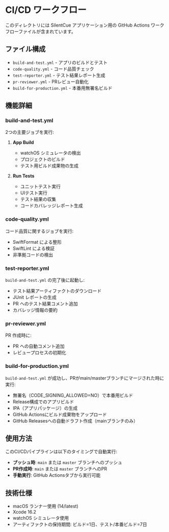# CI/CD ワークフロー

このディレクトリには SilentCue アプリケーション用の GitHub Actions ワークフローファイルが含まれています。

## ファイル構成

- `build-and-test.yml` - アプリのビルドとテスト
- `code-quality.yml` - コード品質チェック
- `test-reporter.yml` - テスト結果レポート生成
- `pr-reviewer.yml` - PRレビュー自動化
- `build-for-production.yml` - 本番用無署名ビルド

## 機能詳細

### build-and-test.yml

2つの主要ジョブを実行:

1. **App Build**
   - watchOS シミュレータの検出
   - プロジェクトのビルド
   - テスト用ビルド成果物の生成

2. **Run Tests**
   - ユニットテスト実行
   - UIテスト実行
   - テスト結果の収集
   - コードカバレッジレポート生成

### code-quality.yml

コード品質に関するジョブを実行:

- SwiftFormat による整形
- SwiftLint による検証
- 非準拠コードの検出

### test-reporter.yml

`build-and-test.yml` の完了後に起動し:

- テスト結果アーティファクトのダウンロード
- JUnit レポートの生成
- PR へのテスト結果コメント追加
- カバレッジ情報の要約

### pr-reviewer.yml

PR 作成時に:

- PR への自動コメント追加
- レビュープロセスの初期化

### build-for-production.yml

`build-and-test.yml` が成功し、PRがmain/masterブランチにマージされた時に実行:

- 無署名（CODE_SIGNING_ALLOWED=NO）で本番用ビルド
- Release構成でのアプリビルド
- IPA（アプリパッケージ）の生成
- GitHub Actionsにビルド成果物をアップロード
- GitHub Releasesへの自動ドラフト作成（mainブランチのみ）

## 使用方法

このCI/CDパイプラインは以下のタイミングで自動実行:

- **プッシュ時**: `main` または `master` ブランチへのプッシュ
- **PR作成時**: `main` または `master` ブランチへのPR
- **手動実行**: GitHub Actionsタブから実行可能

## 技術仕様

- macOS ランナー使用 (14/latest)
- Xcode 16.2
- watchOS シミュレータ使用
- アーティファクトの保持期間: ビルド=1日、テスト/本番ビルド=7日
